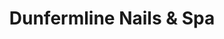 ---
title: "Dunfermline Nails & Spa"
url: /dunfermline/dunfermline-nails-und-spa/
shop: Kosmetik
---